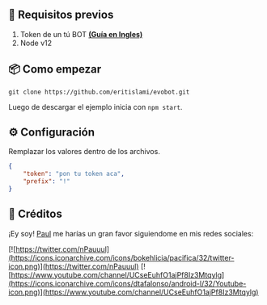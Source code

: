 ## 📜 Requisitos previos

1. Token de un tú BOT **[(Guía en Ingles)](https://discordjs.guide/preparations/setting-up-a-bot-application.html#creating-your-bot)**
2. Node v12

## 📦 Como empezar

```
git clone https://github.com/eritislami/evobot.git
```

Luego de descargar el ejemplo inicia con `npm start`.

## ⚙️ Configuración

Remplazar los valores dentro de los archivos.

```json
{
    "token": "pon tu token aca",
    "prefix": "!"
}
```

## 📝 Créditos

¡Ey soy! [Paul](https://twitter.com/nPauuul) me harías un gran favor siguiendome en mis redes sociales:

[![https://twitter.com/nPauuul](https://icons.iconarchive.com/icons/bokehlicia/pacifica/32/twitter-icon.png)](https://twitter.com/nPauuul)
[![https://www.youtube.com/channel/UCseEuhfO1ajPf8Iz3Mtqylg](https://icons.iconarchive.com/icons/dtafalonso/android-l/32/Youtube-icon.png)](https://www.youtube.com/channel/UCseEuhfO1ajPf8Iz3Mtqylg)
